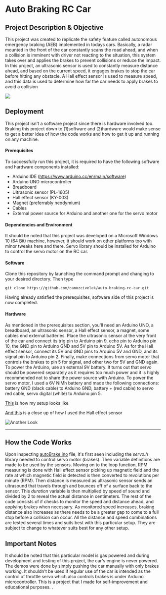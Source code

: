 # Auto Braking RC Car

## Project Description & Objective

This project was created to replicate the safety feature called autonomous emergency braking (AEB) implemented in todays cars.
Basically, a radar mounted in the front of the car constantly scans the road ahead, and when a collision is imminent with driver 
not reacting to the situation, this system takes over and applies the brakes to prevent collisions or reduce the impact. In this project, 
an ultrasonic sensor is used to constantly measure distance ahead, and based on the current speed, it engages brakes to stop the car before
hitting any obstacle. A Hall effect sensor is used to measure speed, and this data is used to determine how far the car needs to apply brakes to avoid a collision

![](https://imgur.com/hMaiTxC.gif)

## Deployment
This project isn't a software project since there is hardware involved too. Braking this project down to (1)software and (2)hardware would make sense to get a better idea of how the code works and how to get it up and running on any machine.

#### Prerequisites
To successfully run this project, it is required to have the following software and hardware components installed:
* Arduino IDE (https://www.arduino.cc/en/main/software)
* Arduino UNO microcontroller
* Breadboard
* Ultrasonic sensor (PL-1605)
* Hall effect sensor (KY-003)
* Magnet (preferrably neodymium)
* Cables
* External power source for Arduino and another one for the servo motor

#### Dependencies and Environment
It should be noted that this project was developed on a Microsoft Windows 10 (64 Bit) machine, however, it should work on other platforms too with minor tweaks here and there. Servo library should be installed for Arduino to control the servo motor on the RC car.

#### Software
Clone this repository by launching the command prompt and changing to your desired directory. Then type 
```
git clone https://github.com/canozcivelek/auto-braking-rc-car.git
```
Having already satisfied the prerequisites, software side of this project is now completed.

#### Hardware
As mentioned in the prerequisites section, you'll need an Arduino UNO, a breadboard, an ultrasonic sensor, a Hall effect sensor, a magnet, some cables end external batteries. Place the ultrasonic sensor at the very front of the car and connect its trig pin to Arduino pin 9, echo pin to Arduino pin 10, the GND pin to Arduino GND and 5V pin to Arduino 5V. As for the Hall effect sensor, connect its 5V and GND pins to Arduino 5V and GND, and its signal pin to Arduino pin 2. Finally, make connections from servo motor that controls the brakes to pin 5 for signal, and other two for 5V and GND again. To power the Arduino, use an external 9V battery. It turns out that servo should be powered separately as it requires too much power and it is highly recommended not to share the power source with Arduino. To power the servo motor, I used a 6V NiMh battery and made the following connections: battery GND (black cable) to Arduino GND, battery + (red cable) to servo red cable, servo digital (white) to Arduino pin 5.

[This](Pictures/setup.jpg) is how my setup looks like

[And this](Pictures/wheel.jpg) is a close up of how I used the Hall effect sensor

![Another Look](Pictures/slomoDemo.gif)

---

## How the Code Works
Upon inspecting [autoBrake.ino](autoBrake) file, it's first seen including the _servo.h_ library needed to control servo motor (brakes). Then variable definitions are made to be used by the sensors. Moving on to the loop function, RPM measuring is done with Hall effect sensor picking up magnetic field and the rate at which magnetic field is detected is then converted to revolutions per minute (RPM). Then distance is measured as ultrasonic sensor sends an ultrasound that travels through and bounces off of a surface back to the sensor. This _duration_ variable is then multiplied by speed of sound and divided by 2 to reveal the actual distance in centimeters.
The rest of the code consists of if checks to monitor the speed and distance ahead, and applying brakes when necessary. As monitored speed increases, braking distance also increases as there needs to be a greater gap to come to a full stop before a collision can occur. All the distance and speed combinations are tested several times and suits best with this particular setup. They are subject to change to whatever suits best for any other setup.

## Important Notes
It should be noted that this particular model is gas powered and during development and testing of this project, the car's engine is never powered. The demos were done by simply pushing the car manually with only brakes working. It shouldn't be used if regular use of the car is intended as the control of throttle servo which also controls brakes is under Arduino microcontroller. This is a project that I made for self-improvement and educational purposes.
.



      





















